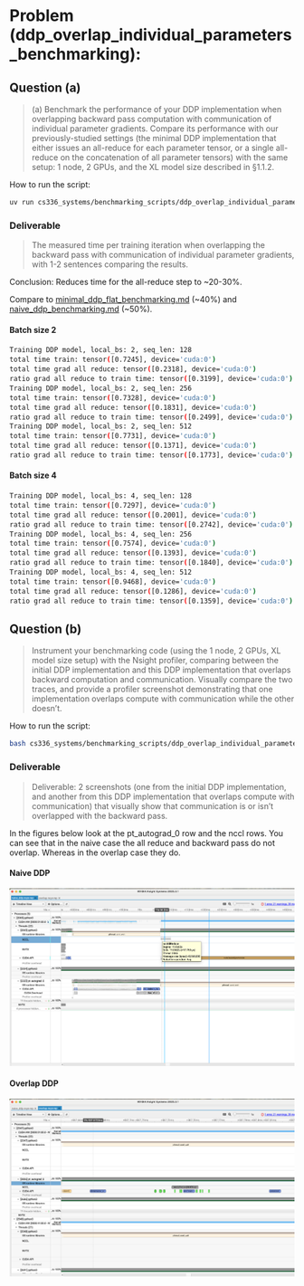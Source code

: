 # Problem (ddp_overlap_individual_parameters_benchmarking):

## Question (a)
> (a) Benchmark the performance of your DDP implementation when overlapping backward pass computation with communication of individual parameter gradients. Compare its performance with
> our previously-studied settings (the minimal DDP implementation that either issues an all-reduce
> for each parameter tensor, or a single all-reduce on the concatenation of all parameter tensors)
> with the same setup: 1 node, 2 GPUs, and the XL model size described in §1.1.2.

How to run the script:
```bash
uv run cs336_systems/benchmarking_scripts/ddp_overlap_individual_parameters_benchmarking.py
```

### Deliverable
> The measured time per training iteration when overlapping the backward pass
> with communication of individual parameter gradients, with 1-2 sentences comparing the results.

Conclusion: Reduces time for the all-reduce step to ~20-30%. 

Compare to [minimal_ddp_flat_benchmarking.md](minimal_ddp_flat_benchmarking.md) (~40%) and [naive_ddp_benchmarking.md](naive_ddp_benchmarking.md) (~50%).

#### Batch size 2

```bash
Training DDP model, local_bs: 2, seq_len: 128
total time train: tensor([0.7245], device='cuda:0')
total time grad all reduce: tensor([0.2318], device='cuda:0')
ratio grad all reduce to train time: tensor([0.3199], device='cuda:0')
Training DDP model, local_bs: 2, seq_len: 256
total time train: tensor([0.7328], device='cuda:0')
total time grad all reduce: tensor([0.1831], device='cuda:0')
ratio grad all reduce to train time: tensor([0.2499], device='cuda:0')
Training DDP model, local_bs: 2, seq_len: 512
total time train: tensor([0.7731], device='cuda:0')
total time grad all reduce: tensor([0.1371], device='cuda:0')
ratio grad all reduce to train time: tensor([0.1773], device='cuda:0')
```

#### Batch size 4

```bash
Training DDP model, local_bs: 4, seq_len: 128
total time train: tensor([0.7297], device='cuda:0')
total time grad all reduce: tensor([0.2001], device='cuda:0')
ratio grad all reduce to train time: tensor([0.2742], device='cuda:0')
Training DDP model, local_bs: 4, seq_len: 256
total time train: tensor([0.7574], device='cuda:0')
total time grad all reduce: tensor([0.1393], device='cuda:0')
ratio grad all reduce to train time: tensor([0.1840], device='cuda:0')
Training DDP model, local_bs: 4, seq_len: 512
total time train: tensor([0.9468], device='cuda:0')
total time grad all reduce: tensor([0.1286], device='cuda:0')
ratio grad all reduce to train time: tensor([0.1359], device='cuda:0')
```

## Question (b)

> Instrument your benchmarking code (using the 1 node, 2 GPUs, XL model size setup) with the
> Nsight profiler, comparing between the initial DDP implementation and this DDP implementation that overlaps backward computation and communication. Visually compare the two traces,
> and provide a profiler screenshot demonstrating that one implementation overlaps compute with
> communication while the other doesn’t.

How to run the script:
```bash
bash cs336_systems/benchmarking_scripts/ddp_overlap_individual_parameters_benchmarking_nvtx.sh
```
### Deliverable
> Deliverable: 2 screenshots (one from the initial DDP implementation, and another from this
> DDP implementation that overlaps compute with communication) that visually show that communication is or isn’t overlapped with the backward pass.

In the figures below look at the pt_autograd_0 row and the nccl rows. You can see that in the naive case the all reduce and backward pass do not overlap. Whereas in the overlap case they do.


#### Naive DDP
![Naive DDP](figures/naive_ddp.png)


#### Overlap DDP
![Overlap DDP](figures/overlap.png)
